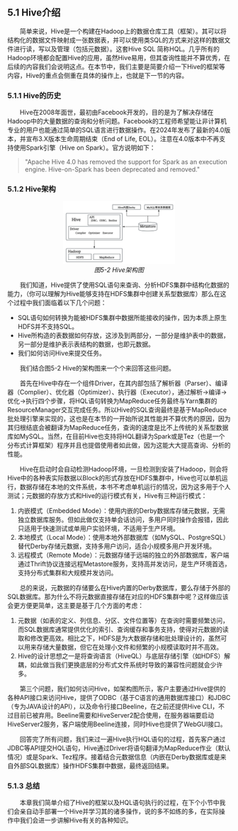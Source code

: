 ## 5.1 Hive介绍

&emsp;&emsp;简单来说，Hive是一个构建在Hadoop上的数据仓库工具（框架）。其可以将结构化的数据文件映射成一张数据表，并可以使用类SQL的方式来对这样的数据文件进行读，写以及管理（包括元数据）。这套Hive SQL 简称HQL。几乎所有的Hadoop环境都会配置Hive的应用，虽然Hive易用，但其查询性能并不算优秀，在后续的内容我们会说明这点。在本节中，我们主要是简要介绍一下Hive的框架等内容，Hive的重点会侧重在具体的操作上，也就是下一节的内容。

### 5.1.1 Hive的历史

&emsp;&emsp;Hive在2008年面世，最初由Facebook开发的，目的是为了解决存储在Hadoop中的大量数据的查询和分析问题。Facebook的工程师希望能让非计算机专业的用户也能通过简单的SQL语言进行数据操作。在2024年发布了最新的4.0版本，并宣布3.X版本生命周期结束（End of Life, EOL）。注意在4.0版本中不再支持使用Spark引擎（Hive on Spark）。官方说明如下：

>"Apache Hive 4.0 has removed the support for Spark as an execution engine. Hive-on-Spark has been deprecated and removed."

### 5.1.2 Hive架构

<p align="center">
    <img src="/pic/5/5-2 Hive架构图.png" width="50%">
    <br/>
    <em>图5-2 Hive架构图</em>
</p>

&emsp;&emsp;我们知道，Hive提供了使用SQL语句来查询、分析HDFS集群中结构化数据的能力，（你可以理解为Hive能够支持在HDFS集群中创建关系型数据库）那么在这个过程中我们面临着以下几个问题：

* SQL语句如何转换为能被HDFS集群中数据所能接收的操作，因为本质上原生HDFS并不支持SQL。
* Hive所构造的表数据如何存放，这涉及到两部分，一部分是维护表中的数据，另一部分是维护表示表结构的数据，也即元数据。
* 我们如何访问Hive来提交任务。

&emsp;&emsp;我们结合图5-2 Hive的架构图来一个个来回答这些问题。

&emsp;&emsp;首先在Hive中存在一个组件Driver，在其内部包括了解析器（Parser）、编译器（Complier）、优化器（Optimizer）、执行器（Executor），通过解析->编译->优化->执行四个步骤，将HQL语句转换为MapReduce任务最终与Yarn集群的ResourceManager交互完成任务。所以Hive的SQL查询最终是基于MapReduce批处理引擎来实现的，这也是在本节的一开始所说其性能并不算优秀的原因，因为其归根结底会被翻译为MapReduce任务，查询的速度是比不上传统的关系型数据库如MySQL。当然，在目前Hive也支持将HQL翻译为Spark或是Tez（也是一个分布式计算框架）程序并且也提倡使用者如此做，因为这能大大提高查询、分析的性能。

&emsp;&emsp;Hive在启动时会自动检测Hadoop环境，一旦检测到安装了Hadoop，则会将Hive中的各种表实际数据以Block的形式存放在HDFS集群中，Hive也可以单机运行，数据存储在本地的文件系统，本书不考虑单机运行的情况，因为这多用于个人测试；元数据的存放方式和Hive的运行模式有关，Hive有三种运行模式：

1. 内嵌模式（Embedded Mode）：使用内嵌的Derby数据库存储元数据，无需独立数据库服务。但如此做仅支持单会话访问，多用户同时操作会报错，因此只适用于快速测试或单用户实验环境，不适用于生产环境。
2. 本地模式（Local Mode）：使用本地外部数据库（如MySQL、PostgreSQL）替代Derby存储元数据，支持多用户访问，适合小规模多用户开发环境。
3. 远程模式（Remote Mode）：元数据存储于远端的独立的外部数据库，客户端通过Thrift协议连接远程Metastore服务，支持高并发访问，是生产环境首选，支持分布式集群和大规模并发访问。

&emsp;&emsp;总的来说，元数据的存储要么在Hive内置的Derby数据库，要么存储于外部的SQL数据库。那为什么不将元数据直接存储在对应的HDFS集群中呢？这样做应该会更方便更简单，这主要是基于几个方面的考虑：

1. 元数据（如表的定义、列信息、分区、文件位置等）在查询时需要频繁访问，而SQL数据库通常提供优化的索引、查询缓存和事务支持，使得对元数据的读取和修改更高效。相比之下，HDFS是为大数据存储和批处理设计的，虽然可以用来存储大量数据，但它在处理小文件和频繁的小规模读取时并不高效。
2. Hive的设计思想之一是将查询语言（HiveQL）与底层存储引擎（如HDFS）解耦，如此做当我们更换底层的分布式文件系统时导致的兼容性问题就会少许多。

&emsp;&emsp;第三个问题，我们如何访问Hive，如架构图所示，客户主要通过Hive提供的各种API接口来访问Hive，提供了ODBC（基于C语言的通用数据库接口）和JDBC（专为JAVA设计的API），以及命令行接口Beeline，在之前还提供Hive CLI，不过目前已被弃用。Beeline需要和HiveServer2配合使用，在服务器端要启动HiveServer2服务，客户端使用Beeline连接，同时Hive也提供了WebGUI接口。

&emsp;&emsp;回答完了所有问题，我们来过一遍Hive执行HQL语句的过程，首先客户通过JDBC等API提交HQL语句，Hive通过Driver将语句翻译为MapReduce作业（默认情况）或是Spark、Tez程序。接着结合元数据信息（内嵌在Derby数据库或是来自外部SQL数据库）操作HDFS集群中数据，最终返回结果。


### 5.1.3 总结

&emsp;&emsp;本章我们简单介绍了Hive的框架以及HQL语句执行的过程，在下个小节中我们会亲自动手部署一个Hive并学习其的诸多操作，说的多不如练的多，在实际操作中我们会进一步讲解Hive有关的各种知识。
